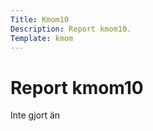 ```yaml
---
Title: Kmom10
Description: Report kmom10.
Template: kmom
---
```


Report kmom10
==========================

Inte gjort än
